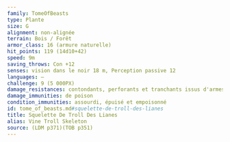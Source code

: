 ```yaml
---
family: TomeOfBeasts
type: Plante
size: G
alignment: non-alignée
terrain: Bois / Forêt
armor_class: 16 (armure naturelle)
hit_points: 119 (14d10+42)
speed: 9m
saving_throws: Con +12
senses: vision dans le noir 18 m, Perception passive 12
languages: —
challenge: 9 (5 000PX)
damage_resistances: contondants, perforants et tranchants issus d'armes non magiques
damage_immunities: de poison
condition_immunities: assourdi, épuisé et empoisonné
id: tome_of_beasts.md#squelette-de-troll-des-lianes
title: Squelette De Troll Des Lianes
alias: Vine Troll Skeleton
source: (LDM p371)(TOB p351)
---
```


